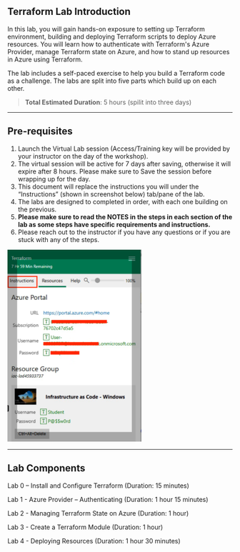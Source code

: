 ## Terraform Lab Introduction

In this lab, you will gain hands-on exposure to setting up Terraform environment, building and deploying Terraform scripts to deploy Azure resources. You will learn how to authenticate with Terraform's Azure Provider, manage Terraform state on Azure, and how to stand up resources in Azure using Terraform.

The lab includes a self-paced exercise to help you build a Terraform code as a challenge. The labs are split into five parts which build up on each other. 

> **Total Estimated Duration**: 5 hours (spilit into three days)

---

## Pre-requisites

1. Launch the Virtual Lab session (Access/Training key will be provided by your instructor on the day of the workshop).
2. The virtual session will be active for 7 days after saving, otherwise it will expire after 8 hours. Please make sure to Save the session before wrapping up for the day.
3. This document will replace the instructions you will under the “Instructions” (shown in screenshot below) tab/pane of the lab.
4. The labs are designed to completed in order, with each one building on the previous.
5. **Please make sure to read the NOTES in the steps in each section of the lab as some steps have specific requirements and instructions.**
6. Please reach out to the instructor if you have any questions or if you are stuck with any of the steps.

<img src="images/be04a9414465ed5d7d1be43d60374058.png" alt="drawing" width="300"/>

---

## Lab Components

Lab 0 – Install and Configure Terraform (Duration: 15 minutes)

Lab 1 - Azure Provider – Authenticating (Duration: 1 hour 15 minutes)

Lab 2 - Managing Terraform State on Azure (Duration: 1 hour)

Lab 3 - Create a Terraform Module (Duration: 1 hour)

Lab 4 - Deploying Resources (Duration: 1 hour 30 minutes)
